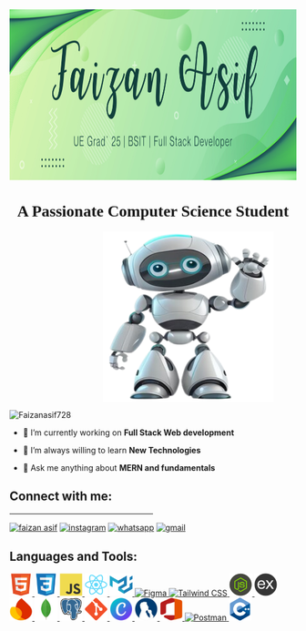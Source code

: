 <body>
<div>
<img align="center" alt="Coding" width="100%"  height="300px" src="Black Modern Daily Motivation Twitter Header.png">
</div>
<h1 align="center" style="font-family:verdana"><span style="font-family:Times new Roman">A Passionate Computer Science Student</span>
</h1>

<div style="display: flex; justify-content: flex-end;">
  <img alt="Robot" height="300" width="300" src="./hi.png" style="margin-right: 40px;"/>
</div>
<p align="left"> <img src="https://komarev.com/ghpvc/?username=Faizanasif728&label=Profile%20views&color=0e75b6&style=flat" alt="Faizanasif728" /> </p>

- 🔭 I’m currently working on **Full Stack Web development**

- 🌱 I’m always willing to learn **New Technologies**

- 💬 Ask me anything about **MERN and fundamentals**


<h2 align="left">Connect with me:</h2>
<hr align="left" width="50%" />
<p align="left">
<a href="https://www.linkedin.com/in/faizan-asif22" target="blank"><img align="center" src="https://raw.githubusercontent.com/rahuldkjain/github-profile-readme-generator/master/src/images/icons/Social/linked-in-alt.svg" alt="faizan asif" height="30" width="40" /></a>
<a href="https://www.instagram.com/faizyfrr/?__pwa=1" target="blank"><img align="center" src="https://raw.githubusercontent.com/rahuldkjain/github-profile-readme-generator/master/src/images/icons/Social/instagram.svg" alt="instagram" height="30" width="40" /></a>
<a href="https://wa.me/923245413837" target="blank"><img align="center" src="https://raw.githubusercontent.com/rahuldkjain/github-profile-readme-generator/master/src/images/icons/Social/whatsapp.svg" alt="whatsapp" height="30" width="40" /></a>
<a href="mailto:fasif4832@gmail.com" target="blank"><img align="center" src="https://raw.githubusercontent.com/gauravghongde/social-icons/master/SVG/Color/Gmail.svg" alt="gmail" height="30" width="40" /></a>
</p>

<h2 align="left">Languages and Tools:</h2>
<p align="left">
  <a href="https://developer.mozilla.org/en-US/docs/Web/HTML" target="_blank" rel="noreferrer">
    <img src="https://raw.githubusercontent.com/devicons/devicon/master/icons/html5/html5-original.svg" alt="HTML5" width="40" height="40"/>
  </a>
  <a href="https://developer.mozilla.org/en-US/docs/Web/CSS" target="_blank" rel="noreferrer">
    <img src="https://raw.githubusercontent.com/devicons/devicon/master/icons/css3/css3-original.svg" alt="CSS3" width="40" height="40"/>
  </a>
  <a href="https://developer.mozilla.org/en-US/docs/Web/JavaScript" target="_blank" rel="noreferrer">
    <img src="https://raw.githubusercontent.com/devicons/devicon/master/icons/javascript/javascript-original.svg" alt="JavaScript" width="40" height="40"/>
  </a>
  <a href="https://react.dev/" target="_blank" rel="noreferrer">
    <img src="https://raw.githubusercontent.com/devicons/devicon/master/icons/react/react-original.svg" alt="React" width="40" height="40"/>
  </a>
  <a href="https://mui.com/" target="_blank" rel="noreferrer">
    <img src="https://raw.githubusercontent.com/devicons/devicon/master/icons/materialui/materialui-original.svg" alt="Material UI" width="40" height="40"/>
  </a>
  <a href="https://www.figma.com/" target="_blank" rel="noreferrer">
    <img src="https://www.vectorlogo.zone/logos/figma/figma-icon.svg" alt="Figma" width="40" height="40"/>
  </a>
  <a href="https://tailwindcss.com/" target="_blank" rel="noreferrer">
    <img src="https://www.vectorlogo.zone/logos/tailwindcss/tailwindcss-icon.svg" alt="Tailwind CSS" width="40" height="40"/>
  </a>
  <!-- Node.js (local) -->
  <a href="https://nodejs.org/" target="_blank" rel="noreferrer">
    <img src="./assets/nodejs.png" alt="Node.js" width="40" height="40"/>
  </a>
  <!-- Express (local) -->
  <a href="https://expressjs.com/" target="_blank" rel="noreferrer">
    <img src="./assets/express.png" alt="Express.js" width="40" height="40"/>
  </a>
  <!-- Firebase (local) -->
  <a href="https://firebase.google.com/" target="_blank" rel="noreferrer">
    <img src="./assets/firebase.png" alt="Firebase" width="40" height="40"/>
  </a>
  <a href="https://www.mongodb.com/" target="_blank" rel="noreferrer">
    <img src="https://raw.githubusercontent.com/devicons/devicon/master/icons/mongodb/mongodb-original.svg" alt="MongoDB" width="40" height="40"/>
  </a>
  <a href="https://www.postgresql.org/" target="_blank" rel="noreferrer">
    <img src="https://raw.githubusercontent.com/devicons/devicon/master/icons/postgresql/postgresql-original.svg" alt="PostgreSQL" width="40" height="40"/>
  </a>
  <a href="https://git-scm.com/" target="_blank" rel="noreferrer">
    <img src="https://raw.githubusercontent.com/devicons/devicon/master/icons/git/git-original.svg" alt="Git" width="40" height="40"/>
  </a>
  <!-- Canva (local) -->
  <a href="https://www.canva.com/" target="_blank" rel="noreferrer">
    <img src="./assets/canva.png" alt="Canva" width="40" height="40"/>
  </a>
  <!-- MindView (local) -->
  <a href="#" target="_blank" rel="noreferrer">
    <img src="./assets/mindview.png" alt="MindView" width="40" height="40"/>
  </a>
  <a href="https://www.microsoft.com/en-us/microsoft-365" target="_blank" rel="noreferrer">
    <img src="./assets/msoffice.png" alt="Microsoft Office" width="40" height="40"/>
  </a>
  <!-- Postman -->
  <a href="https://www.postman.com/" target="_blank" rel="noreferrer">
    <img src="https://www.vectorlogo.zone/logos/getpostman/getpostman-icon.svg" alt="Postman" width="40" height="40"/>
  </a>
  <!-- C++ -->
  <a href="https://isocpp.org/" target="_blank" rel="noreferrer">
    <img src="https://raw.githubusercontent.com/devicons/devicon/master/icons/cplusplus/cplusplus-original.svg" alt="C++" width="40" height="40"/>
  </a>
</p>
</body>
